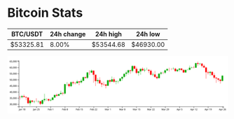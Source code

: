 # Bitcoin Stats

BTC/USDT|24h change|24h high|24h low|
|---|---|---|---|
|$53325.81|8.00%|$53544.68|$46930.00|

<img src="./chart.svg">
